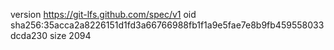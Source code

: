version https://git-lfs.github.com/spec/v1
oid sha256:35acca2a8226151d1fd3a66766988fb1f1a9e5fae7e8b9fb459558033dcda230
size 2094
